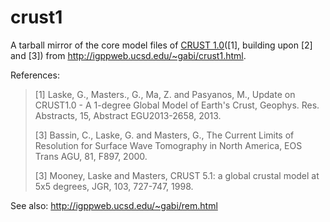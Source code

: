 # crust1
A tarball mirror of the core model files of [CRUST 1.0](http://igppweb.ucsd.edu/~gabi/crust1.html)([1], building upon [2] and [3]) from http://igppweb.ucsd.edu/~gabi/crust1.html.

References:
>[1] Laske, G., Masters., G., Ma, Z. and Pasyanos, M., Update on CRUST1.0 - A 1-degree Global Model of Earth's Crust, Geophys. Res. Abstracts, 15, Abstract EGU2013-2658, 2013.
>
>[3] Bassin, C., Laske, G. and Masters, G., The Current Limits of Resolution for Surface Wave Tomography in North America, EOS Trans AGU, 81, F897, 2000.
>
>[3] Mooney, Laske and Masters, CRUST 5.1: a global crustal model at 5x5 degrees, JGR, 103, 727-747, 1998.

See also:
http://igppweb.ucsd.edu/~gabi/rem.html
